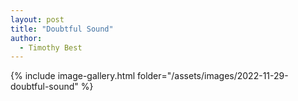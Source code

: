 ```yaml
---
layout: post
title: "Doubtful Sound"
author:
  - Timothy Best
---
```


{% include image-gallery.html folder="/assets/images/2022-11-29-doubtful-sound" %}
